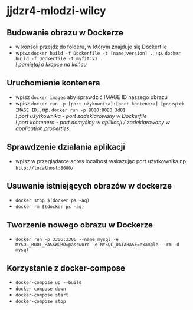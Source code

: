 # jjdzr4-mlodzi-wilcy

## Budowanie obrazu w Dockerze
* w konsoli przejdź do folderu, w którym znajduje się Dockerfile
* wpisz `docker build -f Dockerfile -t [name:version] .`, np. `docker build -f Dockerfile -t myfit:v1 .`  
*! pamiętaj o kropce na końcu*
## Uruchomienie kontenera
* wpisz `docker images` aby sprawdzić IMAGE ID naszego obrazu
* wpisz `docker run -p [port użykownika]:[port kontenera] [początek IMAGE ID]`, np. `docker run -p 8000:8080 3d81`  
*! port użytkownika - port zadeklarowany w Dockerfile*  
*! port kontenera - port domyślny w aplikacji / zadeklarowany w application.properties*
## Sprawdzenie działania aplikacji
* wpisz w przeglądarce adres localhost wskazując port użytkownika np. `http://localhost:8000/`
## Usuwanie istniejących obrazów w dockerze
* `docker stop $(docker ps -aq)`
* `docker rm $(docker ps -aq)`
## Tworzenie nowego obrazu w Dockerze
* `docker run -p 3306:3306 --name mysql -e MYSQL_ROOT_PASSWORD=password -e MYSQL_DATABASE=example --rm -d mysql`
## Korzystanie z docker-compose
* `docker-compose up --build`
* `docker-compose down`
* `docker-compose start`
* `docker-compose stop`